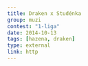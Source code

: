 ```yaml
---
title: Draken x Studénka
group: muzi
contest: "1-liga"
date: 2014-10-13
tags: [hazena, draken]
type: external
link: http
---
```

